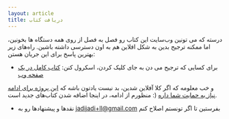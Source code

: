 ```yaml
---
layout: article
title: دریافت کتاب
---
```


درسته که می تونین وب‌سایت این کتاب رو فصل به فصل از روی همه دستگاه ها بخونین، اما ممکنه ترجیح بدین به شکل افلاین هم به اون دسترسی داشته باشین. راه‌های زیر بهترین پاسخ برای این جریان هستن:

- برای کسایی که ترجیح می دن به جای کلیک کردن، اسکرول کنن: [کتاب کامل در یک صفحه وب](/all.html)

و خب معلومه که اگر کلا آفلاین شدین، بد نیست یادتون باشه که [این پروژه برای ادامه نیاز به حمایت شما داره](http://jadi.ir/support) (: منظورم از ادامه، در اینجا اضافه شدن کتاب‌های جدید است.
 
* نقدها و پیشنهادها رو به jadijadi+ll@gmail.com بفرستین تا اگر تونستم اصلاح کنم
